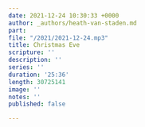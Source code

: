 ```yaml
---
date: 2021-12-24 10:30:33 +0000
author: _authors/heath-van-staden.md
part: 
file: "/2021/2021-12-24.mp3"
title: Christmas Eve
scripture: ''
description: ''
series: ''
duration: '25:36'
length: 30725141
image: ''
notes: ''
published: false

---
```

